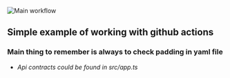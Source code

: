 ![Main workflow](https://github.com/Kaladin13/actions_test/actions/workflows/main.yml/badge.svg)
## Simple example of working with github actions
### Main thing to remember is always to check padding in yaml file
- *Api contracts could be found in src/app.ts*
